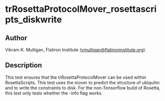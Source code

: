 # trRosettaProtocolMover\_rosettascripts\_diskwrite

## Author

Vikram K. Mulligan, Flatiron Institute (vmulligan@flatironinstitute.org).

## Description

This test ensures that the trRosettaProtocolMover can be used within RosettaScripts.  This test uses the mover to predict the structure of ubiquitin and to write the constraints to disk.  For the non-Tensorflow build of Rosetta, this test only tests whether the -info flag works.
